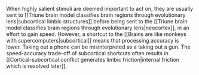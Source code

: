 ---
---

When highly salient stimuli are deemed important to act on, they are usually sent to [[Triune brain model classifies brain regions through evolutionary lens|subcortical limbic structures]] before being sent to the [[Triune brain model classifies brain regions through evolutionary lens|neocortex]], in an effort to gain speed. However, a shortcut to the [[Brains are like monkeys with supercomputers|subcortical]] means that processing accuracy is lower. Taking out a phone can be misinterpreted as a taking out a gun. The speed-accuracy trade-off of subcortical shortcuts often results in [[Cortical-subcortical conflict generates limbic friction|internal friction which is resolved later]].
